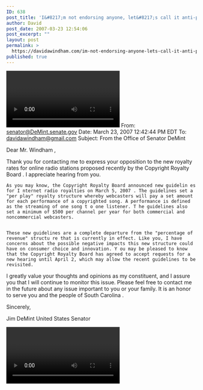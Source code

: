 ```yaml
---
ID: 638
post_title: 'I&#8217;m not endorsing anyone, let&#8217;s call it anti-political&#8230;'
author: David
post_date: 2007-03-23 12:54:06
post_excerpt: ""
layout: post
permalink: >
  https://davidawindham.com/im-not-endorsing-anyone-lets-call-it-anti-political/
published: true
---
```

<video>http://www.youtube.com/watch?v=6h3G-lMZxjo</video>
From: <senator@DeMint.senate.gov>
Date: March 23, 2007 12:42:44 PM EDT
To: <davidawindham@gmail.com>
Subject: From the Office of Senator DeMint

Dear Mr. Windham ,


Thank you for contacting me to express your opposition to the new royalty rates for online radio stations proposed recently by the Copyright Royalty Board . I appreciate hearing from you.


    As you may know, the Copyright Royalty Board announced new guidelin es for I nternet radio royalties on March 5, 2007 . The guidelines set a "per play" royalty structure whereby webcasters will pay a set amount for each performance of a copyrighted song. A performance is defined as the streaming of one song t o one listener. T he guidelines also set a minimum of $500 per channel per year for both commercial and noncommercial webcasters.


    These new guidelines are a complete departure from the "percentage of revenue" structu re that is currently in effect. Like you, I have concerns about the possible negative impacts this new structure could have on consumer choice and innovation. Y ou may be pleased to know that the Copyright Royalty Board has agreed to accept requests for a new hearing until April 2, which may allow the recent guidelines to be revisited.


I greatly value your thoughts and opinions as my constituent, and I assure you that I will continue to monitor this issue. Please feel free to contact me in the future about any issue important to you or your family. It is an honor to serve you and the people of South Carolina .



Sincerely,

Jim DeMint
United States Senator

<video>http://www.youtube.com/watch?v=C0f2dHJ6A18</video>